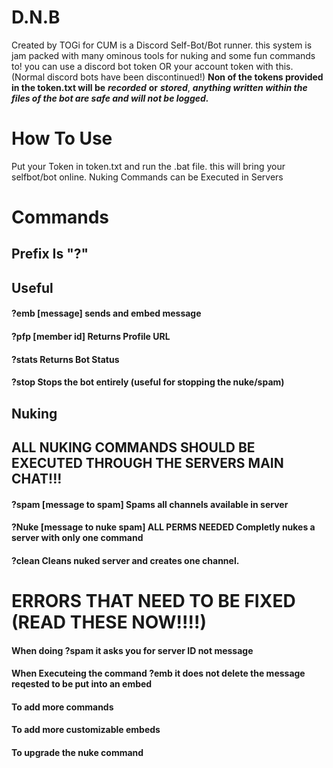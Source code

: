 # D.N.B
Created by TOGi for CUM
is a Discord Self-Bot/Bot runner. this system is jam packed with many ominous tools for nuking and some fun commands to!
you can use a discord bot token OR your account token with this. (Normal discord bots have been discontinued!) 
**Non of the tokens provided in the token.txt will be** ***recorded*** **or** ***stored***, ***anything written
 within the files of the bot are safe and will not be logged.***
# How To Use
Put your Token in token.txt and run the .bat file. this will bring your selfbot/bot online.
Nuking Commands can be Executed in Servers
# Commands
## Prefix Is "?"
## Useful
#### ?emb \[message] sends and embed message
#### ?pfp \[member id] Returns Profile URL
#### ?stats Returns Bot Status
#### ?stop Stops the bot entirely (useful for stopping the nuke/spam)
## Nuking
## ALL NUKING COMMANDS SHOULD BE EXECUTED THROUGH THE SERVERS MAIN CHAT!!!
#### ?spam \[message to spam] Spams all channels available in server
#### ?Nuke \[message to nuke spam] **ALL PERMS NEEDED** Completly nukes a server with only one command
#### ?clean Cleans nuked server and creates one channel.
# ERRORS THAT NEED TO BE FIXED (READ THESE NOW!!!!)
#### When doing ?spam it asks you for server ID not message
#### When Executeing the command ?emb it does not delete the message reqested to be put into an embed
#### To add more commands
#### To add more customizable embeds
#### To upgrade the nuke command
